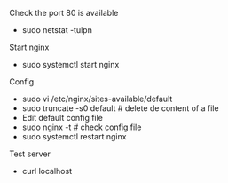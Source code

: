 Check the port 80 is available
- sudo netstat -tulpn

Start nginx
- sudo systemctl start nginx

Config
- sudo vi /etc/nginx/sites-available/default
- sudo truncate -s0 default     # delete de content of a file
- Edit default config file
- sudo nginx -t                 # check config file
- sudo systemctl restart nginx

Test server
- curl localhost